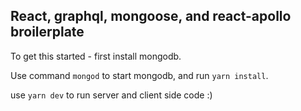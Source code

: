 ## React, graphql, mongoose, and react-apollo broilerplate

To get this started - first install mongodb.

Use command `mongod` to start mongodb, and run `yarn install`.

use `yarn dev` to run server and client side code :)
